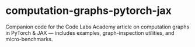 # computation-graphs-pytorch-jax
Companion code for the Code Labs Academy article on computation graphs in PyTorch &amp; JAX — includes examples, graph-inspection utilities, and micro-benchmarks.
